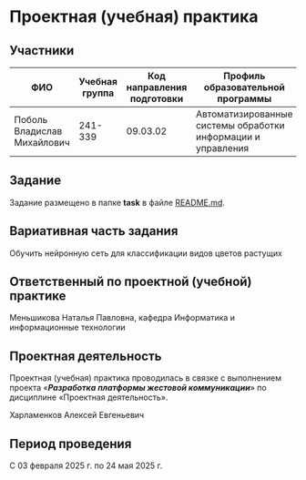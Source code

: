 # Проектная (учебная) практика

## Участники

| ФИО | Учебная группа | Код направления подготовки | Профиль образовательной программы |
|-|-|-|-|
| Поболь Владислав Михайлович|241-339|09.03.02|Автоматизированные системы обработки информации и управления|


## Задание

Задание размещено в папке **task** в файле [README.md](task/README.md).

## Вариативная часть задания

Обучить нейронную сеть для классификации видов цветов растущих

## Ответственный по проектной (учебной) практике

Меньшикова Наталья Павловна, кафедра Информатика и информационные технологии

## Проектная деятельность

Проектная (учебная) практика проводилась в связке с выполнением проекта «***Разработка платформы жестовой коммуникации***» по дисциплине «Проектная деятельность».

Харламенков Алексей Евгеньевич

## Период проведения

С 03 февраля 2025 г. по 24 мая 2025 г.
